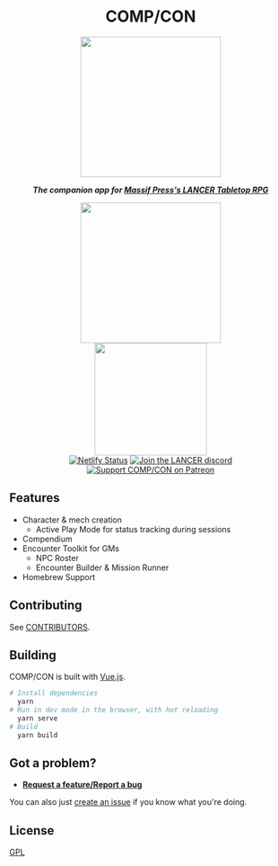 <h1 align="center">COMP/CON</h1>
 
<p align="center" style="font-style: italic; font-weight: bold">
  <img width="250" src="public/img/icons/192x192.png">
</p>
<p align="center"><b><i>The companion app for <a href="https://massif-press.itch.io/corebook-pdf">Massif Press's LANCER Tabletop RPG</a></b></i></p>
<p align="center">
  <a href="https://massif-press.itch.io/compcon"><img width="250" src="https://static.itch.io/images/badge-color.svg"></a>
  <br>
  <a href="https://compcon.app">
    <img width="200" src="https://www.netlify.com/img/global/badges/netlify-color-accent.svg"/>
  </a>
  <br>
  <a href="https://app.netlify.com/sites/compcon/deploys"><img alt="Netlify Status" src="https://api.netlify.com/api/v1/badges/8c8ba126-8074-4a99-98f9-9b0529107214/deploy-status"></a>
  <!-- <a href="http://commitizen.github.io/cz-cli/"><img src="https://img.shields.io/badge/commitizen-friendly-brightgreen.svg" alt="Commitizen friendly"></a> -->
  <a href="https://discord.gg/rwcpzsU"><img src="https://img.shields.io/badge/discord-%23compcon-7289DA?logo=discord&logoColor=white" alt="Join the LANCER discord"></a>
  <br>
  <a href="https://patreon.com/compcon"><img src="https://img.shields.io/endpoint.svg?url=https%3A%2F%2Fshieldsio-patreon.vercel.app%2Fapi%3Fusername%3Dcompcon%26type%3Dpatrons&style=for-the-badge" alt="Support COMP/CON on Patreon"></a>
</p>

## Features

- Character & mech creation
  - Active Play Mode for status tracking during sessions
- Compendium
- Encounter Toolkit for GMs
  - NPC Roster
  - Encounter Builder & Mission Runner
- Homebrew Support

## Contributing

See [CONTRIBUTORS](CONTRIBUTORS.md).

## Building

COMP/CON is built with [Vue.js](https://vuejs.org/).

```sh
# Install dependencies
  yarn
# Run in dev mode in the browser, with hot reloading
  yarn serve
# Build
  yarn build
```

## Got a problem?

- [**Request a feature/Report a bug**](https://forms.gle/pj6o8BzxCe4xGQ5M7)

You can also just [create an issue](https://github.com/massif-press/compcon/issues/new) if you know what you're doing.

## License

[GPL](/LICENSE)

